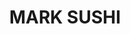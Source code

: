 ---
layout: place
title: "MARK SUSHI"
permalink: /colorado/lakewood/mark-sushi.html
stateAbbr: CO
stateName: Colorado
cityName: Lakewood
place_id: ChIJn6uSXgCFa4cRTFXq2IcgAgA
photos:
  - name: >-
      places/ChIJn6uSXgCFa4cRTFXq2IcgAgA/photos/AeeoHcIXSZfTlqnjCCj_UACkORf9nP96MUFtZKMQ_I_IaQnfsfD23zlBher-00gnPSAl3FZfqsltgaD94MoQ4rVL6i5rOCNPfENXO-zLE0ibBFfsEhKi6LvP-WlaHwGgN3nh-kn0KKe3HmLhSgl6snw4PWS8zHyrvHg12YLmk-3tR5iWho_Lif0Nuh8Gi63halNsbLCt_kUva_igoS2BzfQsRMMNCrD6AXPQtOsQ86xpa0DG0jrREMBA3kVDkpFycvPNw-EnJyHRUoBcNkZCdXnCB1q3nWx_MaoS4U20hLXmIhfJqg
    widthPx: 4032
    heightPx: 3024
    authorAttributions:
      - displayName: MARK SUSHI
        uri: https://maps.google.com/maps/contrib/110834337406893218371
        photoUri: >-
          https://lh3.googleusercontent.com/a-/ALV-UjXpXoYf1X0fVSlUYZ1l-8HSjWypAEc_nRxEWeXXMqrAi-0xq6tX=s100-p-k-no-mo
    flagContentUri: >-
      https://www.google.com/local/imagery/report/?cb_client=maps_api_places.places_api&image_key=!1e10!2sAF1QipNkzAeeZinlMryVsT2T-62UXZe2SFVL5XFOR2Ke&hl=en-US
    googleMapsUri: >-
      https://www.google.com/maps/place//data=!3m4!1e2!3m2!1sAF1QipNkzAeeZinlMryVsT2T-62UXZe2SFVL5XFOR2Ke!2e10!4m2!3m1!1s0x876b85005e92ab9f:0x22087d8ea554c
  - name: >-
      places/ChIJn6uSXgCFa4cRTFXq2IcgAgA/photos/AeeoHcJRdMvaJd1pI0eIoGnXKT_BpAGPS1EKhPlBshBFIY0y_yBQmbdSl3_SC8rewI9fJ37EAqXJ8iwwswwOVlwYHWW43hkLlnIS9rLYEU9hUMZ786MZ6vMi1IREJHHQFEgH2cMWXwxiX-9bTW1LLBOGzR37z7hfdt1ugYOEP_Z0CSbAJJrwhz2Lymi3NdITCTnPHsnu3Ddmiter9QpoGOcvaFApSbBV_UhcGGjGky_EWmgGHfMGPcAvw7FUTCzIL2M9yHLE2kYPpAD-E5O70KD9Wsg_Zkigf1KTALgoBTsDITAGtA
    widthPx: 1562
    heightPx: 2048
    authorAttributions:
      - displayName: MARK SUSHI
        uri: https://maps.google.com/maps/contrib/110834337406893218371
        photoUri: >-
          https://lh3.googleusercontent.com/a-/ALV-UjXpXoYf1X0fVSlUYZ1l-8HSjWypAEc_nRxEWeXXMqrAi-0xq6tX=s100-p-k-no-mo
    flagContentUri: >-
      https://www.google.com/local/imagery/report/?cb_client=maps_api_places.places_api&image_key=!1e10!2sAF1QipMURrLc4JXwce0mtdZVdCFcgihb3LuSR5QGU-xS&hl=en-US
    googleMapsUri: >-
      https://www.google.com/maps/place//data=!3m4!1e2!3m2!1sAF1QipMURrLc4JXwce0mtdZVdCFcgihb3LuSR5QGU-xS!2e10!4m2!3m1!1s0x876b85005e92ab9f:0x22087d8ea554c
  - name: >-
      places/ChIJn6uSXgCFa4cRTFXq2IcgAgA/photos/AeeoHcLLCcUi9aDKjsPH0XlhRHXcvvEMCU3qyNHcDyoNlFFHVJ0j44RIaHOzQAe-MjkVT0vS7CToLYuNc6caXqzOzD6sA27KwO0Fh6-_saRL4eeZVKZzAYkCh7mSHNlUIQNRl2MgJxAiwAHDwoBqmLKReyysx3bEl8qpDEmEP-ZoM_FJXjY6tX1yBy4DnGGlvB9JLG-zozeoJw42mlB2tAlecctaXiYZEF8VFgusqXfe0yWwKz8_HqwUBaPaALB2LtQXqmSF5Iz6_7A8krVI_vkE8mHdgFmyeph6UM3GFpVNCUeP1SrTJHT0kcnwkatD20gHeszD74Eg7L3rvZoIs1aIJLGiKHzrHQFl9lEoYDjt67onfiR9m6NR_KU7PKOwheUNdX4kJZT1eFK6KTFviAqmO-cV0CPSCUgFIPVxwxQQ7QCXzbrT0GAECTgmMKs0mn9w
    widthPx: 2048
    heightPx: 1536
    authorAttributions:
      - displayName: melissa medina
        uri: https://maps.google.com/maps/contrib/102861605715549268720
        photoUri: >-
          https://lh3.googleusercontent.com/a/ACg8ocJluqjEyv8NzH7ciWcoYX6nyie9m-6r7ewtA44HQoqX-80bBw=s100-p-k-no-mo
    flagContentUri: >-
      https://www.google.com/local/imagery/report/?cb_client=maps_api_places.places_api&image_key=!1e10!2sCIABIhAIN0uGDRNDaWfkQxQACbEs&hl=en-US
    googleMapsUri: >-
      https://www.google.com/maps/place//data=!3m4!1e2!3m2!1sCIABIhAIN0uGDRNDaWfkQxQACbEs!2e10!4m2!3m1!1s0x876b85005e92ab9f:0x22087d8ea554c
  - name: >-
      places/ChIJn6uSXgCFa4cRTFXq2IcgAgA/photos/AeeoHcLteabk_RPs1ncC9oB1gQz9r75d5Q5QxnOrsNLq2U5IMcsHEOhT_Kd65osuOzB5IAU-LnJ8hJP6lGHI9vXN99vsGeWeATWfBROrxozFVJyY4jPLA2vdZQ3vA3ch2KWxZ7HSecouj8KOSR-RY_IcweE887FxDbL74WaRZ_8a-AYLdlJ3mTJnA_6cT_FlKh_lGPEIWOa17mnOFSEkeCup6ct00rYdrJP9ImQrFSIFJ_0nzVo5pDBToJAvlWHhOOx8ZbveHZjj9WUbMPpnCJCiQGJLtp1FZouN4s7tMIpFUvkc8A
    widthPx: 3726
    heightPx: 2796
    authorAttributions:
      - displayName: MARK SUSHI
        uri: https://maps.google.com/maps/contrib/110834337406893218371
        photoUri: >-
          https://lh3.googleusercontent.com/a-/ALV-UjXpXoYf1X0fVSlUYZ1l-8HSjWypAEc_nRxEWeXXMqrAi-0xq6tX=s100-p-k-no-mo
    flagContentUri: >-
      https://www.google.com/local/imagery/report/?cb_client=maps_api_places.places_api&image_key=!1e10!2sAF1QipMFERdpkBvvNt7weL_POCsSY68Tw3oaDr3O8ovi&hl=en-US
    googleMapsUri: >-
      https://www.google.com/maps/place//data=!3m4!1e2!3m2!1sAF1QipMFERdpkBvvNt7weL_POCsSY68Tw3oaDr3O8ovi!2e10!4m2!3m1!1s0x876b85005e92ab9f:0x22087d8ea554c
  - name: >-
      places/ChIJn6uSXgCFa4cRTFXq2IcgAgA/photos/AeeoHcLavIjggylZvJCaGWvsOT7d91vMNPhQgxchqmkepEMTRzmgITtfS2pvX48su3WdnGuUWT2ZjggDy_SQAEUPuI9USrlFHJn8WL5lrTnqcCn64nELPHftCFry1ygCApgtWPvcxbNdN8XCplpRk0dTmatPcwYlpY7XbX01YJjZxP5tKT7f8-sX64k7Zs8moxo-F1_vBXCkgXqPlNMu6G8nq7xr5YAKv09xTkYZMHPgbs648eDXHUner_JHDfGdsQwSomS0aEpJjUEHB_PdWDsKPVGOuK6-8LmNJhfxTpkajClteQ
    widthPx: 4032
    heightPx: 3024
    authorAttributions:
      - displayName: MARK SUSHI
        uri: https://maps.google.com/maps/contrib/110834337406893218371
        photoUri: >-
          https://lh3.googleusercontent.com/a-/ALV-UjXpXoYf1X0fVSlUYZ1l-8HSjWypAEc_nRxEWeXXMqrAi-0xq6tX=s100-p-k-no-mo
    flagContentUri: >-
      https://www.google.com/local/imagery/report/?cb_client=maps_api_places.places_api&image_key=!1e10!2sAF1QipPv-B9ePBrC-pVq3VlGRdlTRBiIqse2x8XeKIOO&hl=en-US
    googleMapsUri: >-
      https://www.google.com/maps/place//data=!3m4!1e2!3m2!1sAF1QipPv-B9ePBrC-pVq3VlGRdlTRBiIqse2x8XeKIOO!2e10!4m2!3m1!1s0x876b85005e92ab9f:0x22087d8ea554c
  - name: >-
      places/ChIJn6uSXgCFa4cRTFXq2IcgAgA/photos/AeeoHcI1CoYC2-YSqon5doDtVU3wYhAjC0SjEWj4taGneAhrcG2lW768mSF1iNOOPO2Ghl4Cmfeg94YPgaTcswRBhY8d9idtatWXH7Mpg1uGBI-avMANwQNy3om_Ft9sQWk8A8oPlyckc0F54KDdEGMohFrdDyrHWo3PuKHBNiV0T6FJ2IPpaODnjao7EVqJ-Jc1PPS-I5rGXaOGGmCCXVS2FRyS2ZFJhMd8Hn9ZbFY4wDQNxipQn3IgCaxBVve77ehRp9ihYJr_2hxrzenu4gSoZx0LFKjqlO5MpWbaMWmyaEYMkQ
    widthPx: 1225
    heightPx: 1540
    authorAttributions:
      - displayName: MARK SUSHI
        uri: https://maps.google.com/maps/contrib/110834337406893218371
        photoUri: >-
          https://lh3.googleusercontent.com/a-/ALV-UjXpXoYf1X0fVSlUYZ1l-8HSjWypAEc_nRxEWeXXMqrAi-0xq6tX=s100-p-k-no-mo
    flagContentUri: >-
      https://www.google.com/local/imagery/report/?cb_client=maps_api_places.places_api&image_key=!1e10!2sAF1QipO9_anDF6f-35cc99hCuV3zyEGKeYscaE1eu6Ll&hl=en-US
    googleMapsUri: >-
      https://www.google.com/maps/place//data=!3m4!1e2!3m2!1sAF1QipO9_anDF6f-35cc99hCuV3zyEGKeYscaE1eu6Ll!2e10!4m2!3m1!1s0x876b85005e92ab9f:0x22087d8ea554c
  - name: >-
      places/ChIJn6uSXgCFa4cRTFXq2IcgAgA/photos/AeeoHcKwn3rU1pBFj4S9fiFk61CpmC12LUhuvwpfWmtgSfi0quMwL5Gp5NIpjeqiMgWYyMtip9RefcoElAlbAr4XLpRQkbDYKZNoygExWdIa--TOYWOV_ADkLlk85q-YLw5eJJgvCgRyyKANnQ_C_9wjWsaZwSj5K2I2ZnA6IywB3xgIS9PuluSpqnS9B33b6CU3n-EnpcW3jpcBfMplcI4Z936FWOhhM42tA3y-AlHmGoLvnrJBPQNGunBn8G6hqkyv-vjT-34qY4S-ddHfSUqSNr7jheY2ymwSY3X21vLl8gN_iA
    widthPx: 2048
    heightPx: 1536
    authorAttributions:
      - displayName: MARK SUSHI
        uri: https://maps.google.com/maps/contrib/110834337406893218371
        photoUri: >-
          https://lh3.googleusercontent.com/a-/ALV-UjXpXoYf1X0fVSlUYZ1l-8HSjWypAEc_nRxEWeXXMqrAi-0xq6tX=s100-p-k-no-mo
    flagContentUri: >-
      https://www.google.com/local/imagery/report/?cb_client=maps_api_places.places_api&image_key=!1e10!2sAF1QipOaVdW-9RwxPfCccDycIPNBIQ9JVP5PT7vzRwp1&hl=en-US
    googleMapsUri: >-
      https://www.google.com/maps/place//data=!3m4!1e2!3m2!1sAF1QipOaVdW-9RwxPfCccDycIPNBIQ9JVP5PT7vzRwp1!2e10!4m2!3m1!1s0x876b85005e92ab9f:0x22087d8ea554c
  - name: >-
      places/ChIJn6uSXgCFa4cRTFXq2IcgAgA/photos/AeeoHcIPi6RtiQigjmRBJXSixQj1soQa5J-_3DMfirla7TvhDgDo7DdNI1jKC6BM6AoaxbMThNDDhJoatNLkcoVaNyrV3Os-l0vIrb1-qtPZKmZOedWgHTaPr3B9nWabFUfGAFUvPJ1mJtKo_M_Yel2yXYkj1CMNNmlROuHeGj9QDTyDVrhf516FmIfWrlwc8nAhY1NzsediG4IKW01PacGc9Ddmb_wTyIvtSbBojswbzGcK9jsTO4DkDpa_Z8eZXYbmXEHC4Vy576Xd3QhVzuNxnfWIPeZuWLUxdpW0_pKUpIILMw
    widthPx: 3024
    heightPx: 4032
    authorAttributions:
      - displayName: MARK SUSHI
        uri: https://maps.google.com/maps/contrib/110834337406893218371
        photoUri: >-
          https://lh3.googleusercontent.com/a-/ALV-UjXpXoYf1X0fVSlUYZ1l-8HSjWypAEc_nRxEWeXXMqrAi-0xq6tX=s100-p-k-no-mo
    flagContentUri: >-
      https://www.google.com/local/imagery/report/?cb_client=maps_api_places.places_api&image_key=!1e10!2sAF1QipNR8qutXHUFb18s07nz_k3DrugN0vVBYjN7xVvG&hl=en-US
    googleMapsUri: >-
      https://www.google.com/maps/place//data=!3m4!1e2!3m2!1sAF1QipNR8qutXHUFb18s07nz_k3DrugN0vVBYjN7xVvG!2e10!4m2!3m1!1s0x876b85005e92ab9f:0x22087d8ea554c
  - name: >-
      places/ChIJn6uSXgCFa4cRTFXq2IcgAgA/photos/AeeoHcLvSyBB1kAt_g27alCv4cqve0waZqxBCqqrM5yAdYVuTuGcVtABXIMaQ_qtqx0-E-VAzKBit3Xhbps_30a6w6fWDV3G276ldbQ7EuTvWWDxhGaVf9o_r2dyBKBRuUBxSxGGbf5cxasGGImUju3XaVlk5_gmvbT3fnZ-hL4u_7zk-OQKpUk_I-x6bY4a3dj1DlL0y45zUcdrM16cPMWBcKF-Nu_B4_06Q2Tn7sS10ev0ihrE0tjAGQbSdk3aw28JFHL4IVAU0JC7mblp_EBNYSQcnT0r6LN3axeu5Fd1wedgWM0yvZbnXLUgPQSvRKc5hnL4bh0X_PAWg1asCDRlrITvB7tSOfwHVhdiAoOoY7j6D6aNxYDBY1HJYS0v9N84UtfyEePpDRRbuRqSuCEAbrtKoHWe6U5R_r1aeqIpLkpXhy5c
    widthPx: 3024
    heightPx: 4032
    authorAttributions:
      - displayName: mi san hlaing
        uri: https://maps.google.com/maps/contrib/108648550914043364763
        photoUri: >-
          https://lh3.googleusercontent.com/a-/ALV-UjWlAxmmCaUwLQvJnrgd975FLp3kT7J505D6ohhTh602rJdUufGV=s100-p-k-no-mo
    flagContentUri: >-
      https://www.google.com/local/imagery/report/?cb_client=maps_api_places.places_api&image_key=!1e10!2sCIHM0ogKEICAgIDnuJPUrQE&hl=en-US
    googleMapsUri: >-
      https://www.google.com/maps/place//data=!3m4!1e2!3m2!1sCIHM0ogKEICAgIDnuJPUrQE!2e10!4m2!3m1!1s0x876b85005e92ab9f:0x22087d8ea554c
  - name: >-
      places/ChIJn6uSXgCFa4cRTFXq2IcgAgA/photos/AeeoHcJJvFYMSd9i-Kdmkya36DOjiUQtIVp_z9lIWupLwQajzF0FsqyN5XYn1rx44SA3ffi9G8__vPgyKqyfDm4gMQ04sC-wLJaihbcPMF-g4Mx67rytZkPxE_Haus6sosm0Y6PylpZoh1ddFEK2ryzNWyrWfkfHIHYgutHgmBAIWHFTnRJDSMIvsWUUI0Sm2XmKUcRv2qbwhP54Hi7khjDVp8aaY74DRvY2PO2hQmH2St1iarJ6rhu_AJPJdkwM3ZFkMpoDuZRTPrmojsWgDAKj36eAjtiZAwYdCWMZk-reMiYiKQ
    widthPx: 4032
    heightPx: 3024
    authorAttributions:
      - displayName: MARK SUSHI
        uri: https://maps.google.com/maps/contrib/110834337406893218371
        photoUri: >-
          https://lh3.googleusercontent.com/a-/ALV-UjXpXoYf1X0fVSlUYZ1l-8HSjWypAEc_nRxEWeXXMqrAi-0xq6tX=s100-p-k-no-mo
    flagContentUri: >-
      https://www.google.com/local/imagery/report/?cb_client=maps_api_places.places_api&image_key=!1e10!2sAF1QipP-8yN_CrESWpchDI7D6fwyqrFS8UVvLzZr6OX2&hl=en-US
    googleMapsUri: >-
      https://www.google.com/maps/place//data=!3m4!1e2!3m2!1sAF1QipP-8yN_CrESWpchDI7D6fwyqrFS8UVvLzZr6OX2!2e10!4m2!3m1!1s0x876b85005e92ab9f:0x22087d8ea554c
address: 14500 West Colfax Avenue, Entrance number 5, Lakewood, CO 80401, USA
street: 14500 West Colfax Avenue, Entrance number 5
city: Lakewood
state: CO
zip: '80401'
country: USA
neighborhood: Denver West
latitude: '39.730828'
longitude: '-105.161675'
accessibility_options:
  wheelchairAccessibleParking: true
  wheelchairAccessibleEntrance: true
  wheelchairAccessibleSeating: true
business_status: OPERATIONAL
name: MARK SUSHI
google_maps_links:
  directionsUri: >-
    https://www.google.com/maps/dir//''/data=!4m7!4m6!1m1!4e2!1m2!1m1!1s0x876b85005e92ab9f:0x22087d8ea554c!3e0
  placeUri: https://maps.google.com/?cid=598717785331020
  writeAReviewUri: >-
    https://www.google.com/maps/place//data=!4m3!3m2!1s0x876b85005e92ab9f:0x22087d8ea554c!12e1
  reviewsUri: >-
    https://www.google.com/maps/place//data=!4m4!3m3!1s0x876b85005e92ab9f:0x22087d8ea554c!9m1!1b1
  photosUri: >-
    https://www.google.com/maps/place//data=!4m3!3m2!1s0x876b85005e92ab9f:0x22087d8ea554c!10e5
primary_type: Asian Restaurant
opening_hours:
  regular: null
  current: null
secondary_opening_hours:
  regular:
    weekdayDescriptions: null
    type: null
  current:
    weekdayDescriptions: null
    type: null
phone: (720) 403-1294
price_level: PRICE_LEVEL_MODERATE
price_range: $10 &ndash; $20
rating: '4.6'
rating_count: 75
website: https://order.online/business/mark-sushi-13082355
description: null
reviews: null
parking_options: null
payment_options: null
allow_dogs: null
curbside_pickup: null
delivery: null
dine_in: null
good_for_children: null
good_for_groups: null
good_for_sports: null
live_music: null
menu_for_children: null
outdoor_seating: null
reservable: null
restroom: null
serves_beer: null
serves_breakfast: null
serves_brunch: null
serves_cocktails: null
serves_coffee: null
serves_dinner: null
serves_dessert: null
serves_lunch: null
serves_vegetarian_food: null
serves_wine: null
takeout: null

---